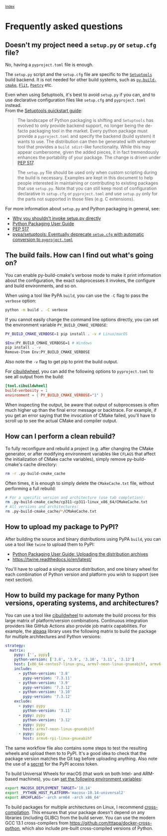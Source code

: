 <small>[Index](index.html)</small>

# Frequently asked questions

## Doesn't my project need a `setup.py` or `setup.cfg` file?

No, having a `pyproject.toml` file is enough.

The `setup.py` script and the `setup.cfg` file are specific to the
[`Setuptools`](https://setuptools.pypa.io/)
build backend. It is not needed for other build systems, such as
[`py-build-cmake`](https://github.com/tttapa/py-build-cmake),
[`Flit`](https://flit.pypa.io/en/latest/), [`Poetry`](https://python-poetry.org/)
etc.

Even when using Setuptools, it's best to avoid `setup.py` if you can, and to use
declarative configuration files like `setup.cfg` and `pyproject.toml` instead.  
From the [Setuptools quickstart guide](https://setuptools.pypa.io/en/latest/userguide/quickstart.html):

> The landscape of Python packaging is shifting and `Setuptools` has evolved to
> only provide backend support, no longer being the de-facto packaging tool in
> the market. Every python package must provide a `pyproject.toml` and specify
> the backend (build system) it wants to use. The distribution can then be
> generated with whatever tool that provides a `build sdist`-like functionality.
> While this may appear cumbersome, given the added pieces, it in fact
> tremendously enhances the portability of your package. The change is driven
> under [PEP 517](https://peps.python.org/pep-0517/#build-requirements).

> The `setup.py` file should be used only when custom scripting during the build
> is necessary. Examples are kept in this document to help people interested in
> maintaining or contributing to existing packages that use `setup.py`.
> Note that you can still keep most of configuration declarative in `setup.cfg`
> or `pyproject.toml` and use `setup.py` only for the parts not supported in
> those files (e.g. C extensions).

For more information about `setup.py` and Python packaging in general, see:
 - [Why you shouldn't invoke setup.py directly](https://blog.ganssle.io/articles/2021/10/setup-py-deprecated.html)
 - [Python Packaging User Guide](https://packaging.python.org/en/latest/)
 - [PEP 517](https://peps.python.org/pep-0517)
 - [pypa/setuptools: Eventually deprecate `setup.cfg` with automatic conversion to `pyproject.toml`](https://github.com/pypa/setuptools/issues/3214)

## The build fails. How can I find out what's going on?

You can enable py-build-cmake's verbose mode to make it print information about
the configuration, the exact subprocesses it invokes, the configure and build
environments, and so on.

When using a tool like PyPA `build`, you can use the `-C` flag to pass the
`verbose` option:
```sh
python -m build . -C verbose
```

If you cannot easily change the command line options directly, you
can set the environment variable `PY_BUILD_CMAKE_VERBOSE`:
```sh
PY_BUILD_CMAKE_VERBOSE=1 pip install . -v # Linux/macOS
```
```sh
$Env:PY_BUILD_CMAKE_VERBOSE=1 # Windows
pip install . -v
Remove-Item Env:PY_BUILD_CMAKE_VERBOSE
```
Also note the `-v` flag to get pip to print the build output.

For [cibuildwheel](https://github.com/pypa/cibuildwheel), you can add the
following options to `pyproject.toml` to see all output from the build:
```toml
[tool.cibuildwheel]
build-verbosity = 1
environment = { PY_BUILD_CMAKE_VERBOSE="1" }
```

When inspecting the output, be aware that output of subprocesses is often much
higher up than the final error message or backtrace. For example, if you get an
error saying that the invocation of CMake failed, you'll have to scroll up to
see the actual CMake and compiler output.

## How can I perform a clean rebuild?

To fully reconfigure and rebuild a project (e.g. after changing the CMake
generator, or after modifying environment variables like `CFLAGS` that affect
the initialization of CMake cache variables), simply remove py-build-cmake's
cache directory:
```sh
rm -r .py-build-cmake_cache
```
Often times, it is enough to simply delete the `CMakeCache.txt` file, without
performing a full rebuild:
```sh
# For a specific version and architecture (use tab completion):
rm .py-build-cmake_cache/cp311-cp311-linux_x86_64/CMakeCache.txt
# All versions and architectures:
rm .py-build-cmake_cache/*/CMakeCache.txt
```

## How to upload my package to PyPI?

After building the source and binary distributions using PyPA `build`, you can
use a tool like `twine` to upload them to PyPI:
- [Python Packaging User Guide: Uploading the distribution archives](https://packaging.python.org/en/latest/tutorials/packaging-projects/#uploading-the-distribution-archives)
- https://twine.readthedocs.io/en/latest/

You'll have to upload a single source distribution, and one binary wheel for
each combination of Python version and platform you wish to support
(see next section).

## How to build my package for many Python versions, operating systems, and architectures?

You can use a tool like [cibuildwheel](https://github.com/pypa/cibuildwheel) to
automate the build process for this large matrix of platform/version
combinations. Continuous integration providers like GitHub Actions also provide
job matrix capabilities. For example, the [alpaqa](https://github.com/kul-optec/alpaqa/blob/bac0067c312a781c444204d0918339f4cb35ab1c/.github/workflows/wheel.yml#L75-L173)
library uses the following matrix to build the package for multiple
architectures and Python versions:

```yaml
strategy:
  matrix:
    pypy: ['', pypy]
    python-version: ['3.8', '3.9', '3.10', '3.11', '3.12']
    host: [x86_64-centos7-linux-gnu, armv7-neon-linux-gnueabihf, armv6-rpi-linux-gnueabihf, aarch64-rpi3-linux-gnu]
    include:
      - python-version: '3.8'
        pypy-version: '7.3.11'
      - python-version: '3.9'
        pypy-version: '7.3.12'
      - python-version: '3.10'
        pypy-version: '7.3.12'
    exclude:
      - pypy: pypy
        python-version: '3.11'
      - pypy: pypy
        python-version: '3.12'
      - pypy: pypy
        host: armv7-neon-linux-gnueabihf
      - pypy: pypy
        host: armv6-rpi-linux-gnueabihf
```

The same workflow file also contains some steps to test the resulting wheels and
upload them to to PyPI. It's a good idea to check that the package version
matches the Git tag before uploading anything. Also note the use of a [secret](https://docs.github.com/en/actions/security-guides/encrypted-secrets)
for the PyPI access token.

To build Universal Wheels for macOS (that work on both Intel- and ARM-based
machines), you can [set the following environment variables](https://github.com/pypa/cibuildwheel/blob/d018570bc4bdc792a1c7ba1e720d118686fa145b/cibuildwheel/macos.py#L250-L252):

```sh
export MACOSX_DEPLOYMENT_TARGET='10.14'
export _PYTHON_HOST_PLATFORM='macosx-10.14-universal2'
export ARCHFLAGS='-arch arm64 -arch x86_64'
```

To build packages for multiple architectures on Linux, I recommend [cross-compilation](./Cross-compilation.html).
This ensures that your package doesn't depend on any libraries (including GLIBC)
from the build server. You can use the modern GCC 13.1 cross-compilers from
<https://github.com/tttapa/docker-cross-python>, which also include pre-built
cross-compiled versions of Python.
